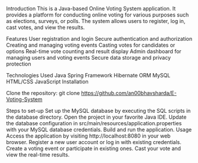 Introduction
This is a Java-based Online Voting System application. It provides a platform for conducting online voting for various purposes such as elections, surveys, or polls. The system allows users to register, log in, cast votes, and view the results.

Features
User registration and login
Secure authentication and authorization
Creating and managing voting events
Casting votes for candidates or options
Real-time vote counting and result display
Admin dashboard for managing users and voting events
Secure data storage and privacy protection

Technologies Used
Java
Spring Framework
Hibernate ORM
MySQL
HTML/CSS
JavaScript
Installation

Clone the repository:
git clone https://github.com/an00bhavsharda/E-Voting-System

Steps to set-up
Set up the MySQL database by executing the SQL scripts in the database directory.
Open the project in your favorite Java IDE.
Update the database configuration in src/main/resources/application.properties with your MySQL database credentials.
Build and run the application.
Usage
Access the application by visiting http://localhost:8080 in your web browser.
Register a new user account or log in with existing credentials.
Create a voting event or participate in existing ones.
Cast your vote and view the real-time results.
